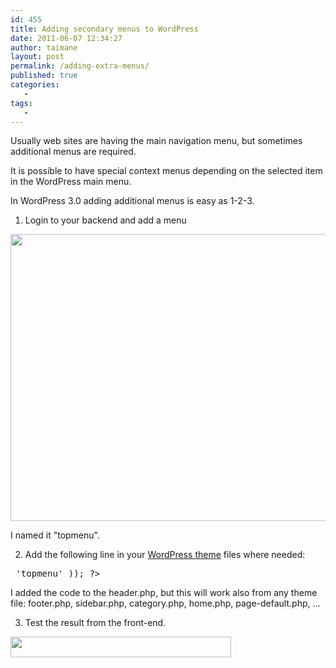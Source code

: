 ```yaml
---
id: 455
title: Adding secondary menus to WordPress
date: 2011-06-07 12:34:27
author: taimane
layout: post
permalink: /adding-extra-menus/
published: true
categories:
   -
tags:
   -
---
```

Usually web sites are having the main navigation menu, but sometimes additional menus are required.

It is possible to have special context menus depending on the selected item in the WordPress main menu. 

In WordPress 3.0 adding additional menus is easy as 1-2-3.



1. Login to your backend and add a menu

<img class="alignnone size-full wp-image-457" title="topmenubackend" src="https://programming-review.com/wp-content/uploads/2011/06/topmenubackend.png" alt="" width="631" height="459" />



I named it "topmenu".



2. Add the following line in your <a title="WordPress theme" href="http://codex.wordpress.org/Theme_Development">WordPress theme</a> files where needed:

<pre><?php wp_nav_menu( array('menu' => 'topmenu' )); ?></pre>

I added the code to the header.php, but this will work also from any theme file: footer.php, sidebar.php, category.php, home.php, page-default.php, ...



3. Test the result from the front-end.

<img src="https://programming-review.com/wp-content/uploads/2011/06/topenu-e1307450287452.png" alt="" title="topenu" width="353" height="33" class="alignnone size-full wp-image-458" />  

